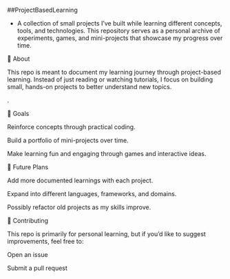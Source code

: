 ##ProjectBasedLearning 

- A collection of small projects I’ve built while learning different concepts, tools, and technologies.
This repository serves as a personal archive of experiments, games, and mini-projects that showcase my progress over time.

📌 About

This repo is meant to document my learning journey through project-based learning.
Instead of just reading or watching tutorials, I focus on building small, hands-on projects to better understand new topics.

.

🎯 Goals

Reinforce concepts through practical coding.

Build a portfolio of mini-projects over time.

Make learning fun and engaging through games and interactive ideas.

📖 Future Plans

Add more documented learnings with each project.

Expand into different languages, frameworks, and domains.

Possibly refactor old projects as my skills improve.

🤝 Contributing

This repo is primarily for personal learning, but if you’d like to suggest improvements, feel free to:

Open an issue

Submit a pull request
